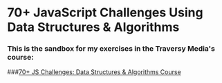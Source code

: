 # 70+ JavaScript Challenges Using Data Structures & Algorithms

### This is the sandbox for my exercises in the Traversy Media's course:

###[70+ JS Challenges: Data Structures & Algorithms Course](https://www.traversymedia.com/products/70-javascript-challenges-using-data-structures-algorithms)
